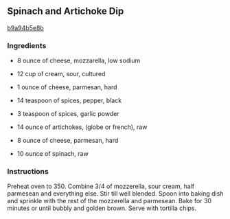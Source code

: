 ## Spinach and Artichoke Dip

[b9a94b5e8b](http://www.food.com/recipe/spinach-and-artichoke-dip-452079)

### Ingredients

 - 8 ounce of cheese, mozzarella, low sodium

 - 12 cup of cream, sour, cultured

 - 1 ounce of cheese, parmesan, hard

 - 14 teaspoon of spices, pepper, black

 - 3 teaspoon of spices, garlic powder

 - 14 ounce of artichokes, (globe or french), raw

 - 8 ounce of cheese, parmesan, hard

 - 10 ounce of spinach, raw

### Instructions

Preheat oven to 350. Combine 3/4 of mozzerella, sour cream, half parmesean and everything else. Stir till well blended. Spoon into baking dish and sprinkle with the rest of the mozzerella and parmesean. Bake for 30 minutes or until bubbly and golden brown. Serve with tortilla chips.